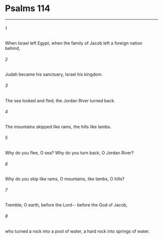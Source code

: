 # Psalms 114
***



###### 1 
When Israel left Egypt, when the family of Jacob left a foreign nation behind, 

###### 2 
Judah became his sanctuary, Israel his kingdom. 

###### 3 
The sea looked and fled; the Jordan River turned back. 

###### 4 
The mountains skipped like rams, the hills like lambs. 

###### 5 
Why do you flee, O sea? Why do you turn back, O Jordan River? 

###### 6 
Why do you skip like rams, O mountains, like lambs, O hills? 

###### 7 
Tremble, O earth, before the Lord-- before the God of Jacob, 

###### 8 
who turned a rock into a pool of water, a hard rock into springs of water.
